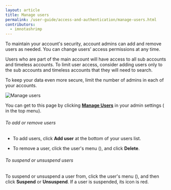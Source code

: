 ```yaml
---
layout: article
title: Manage users
permalink: /user-guide/access-and-authentication/manage-users.html
contributors: 
  - imnotashrimp
---
```


To maintain your account's security, account admins can add and remove users as needed. You can change users' access permissions at any time.

Users who are part of the main account will have access to all sub accounts and timeless accounts. To limit user access, consider adding users only to the sub accounts and timeless accounts that they will need to search. 

To keep your data even more secure, limit the number of admins in each of your accounts.

![Manage users]({{site.baseurl}}/images/access-and-authentication/access-and-authentication--manage-users.png)

You can get to this page by clicking [**Manage Users**](https://app.logz.io/#/dashboard/settings/manage-users) in your admin settings (<i class="li li-gear"></i> in the top menu). 

###### To add or remove users

* To add users, click **Add user** at the bottom of your users list.

* To remove a user, click the user's menu (<i class="fas fa-bars"></i>), and click **Delete**.

###### To suspend or unsuspend users

To suspend or unsuspend a user from, click the user's menu (<i class="fas fa-bars"></i>), and then click **Suspend** or **Unsuspend**. If a user is suspended, its icon is red.